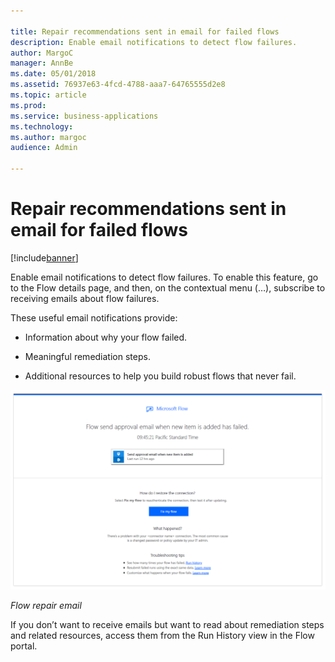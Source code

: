 ```yaml
---

title: Repair recommendations sent in email for failed flows
description: Enable email notifications to detect flow failures.
author: MargoC
manager: AnnBe
ms.date: 05/01/2018
ms.assetid: 76937e63-4fcd-4788-aaa7-64765555d2e8
ms.topic: article
ms.prod: 
ms.service: business-applications
ms.technology: 
ms.author: margoc
audience: Admin

---
```

#  Repair recommendations sent in email for failed flows




[!include[banner](../../includes/banner.md)]

Enable email notifications to detect flow failures. To enable this feature, go
to the Flow details page, and then, on the contextual menu (…), subscribe to
receiving emails about flow failures.

These useful email notifications provide:

-   Information about why your flow failed.

-   Meaningful remediation steps.

-   Additional resources to help you build robust flows that never fail.

![A screenshot of a Flow repair email](media/repair-recommendations-sent-email-failed-flows-1.png "A screenshot of a Flow repair email")
<!-- Picture 20 -->


*Flow repair email*

If you don’t want to receive emails but want to read about remediation steps and
related resources, access them from the Run History view in the Flow portal.
